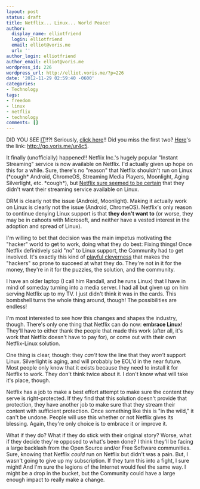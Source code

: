 ```yaml
---
layout: post
status: draft
title: Netflix... Linux... World Peace!
author:
  display_name: elliotfriend
  login: elliotfriend
  email: elliot@voris.me
  url: ''
author_login: elliotfriend
author_email: elliot@voris.me
wordpress_id: 226
wordpress_url: http://elliot.voris.me/?p=226
date: '2012-11-29 02:59:40 -0600'
categories:
- Technology
tags:
- freedom
- linux
- netflix
- technology
comments: []
---
```

<p>DID YOU SEE <a class="vt-p" href="http://go.voris.me/ur4c5" target="_blank">IT</a>!!?! Seriously, <a class="vt-p" href="http://go.voris.me/ur4c5" target="_blank">click here</a>!! Did you miss the first two? <a class="vt-p" href="http://go.voris.me/ur4c5" target="_blank">Here</a>'s the link: <a href="http://go.voris.me/ur4c5" target="_blank">http://go.voris.me/ur4c5</a>.</p>
<p>It finally (unofficially) happened!! Netflix Inc.'s hugely popular "Instant Streaming" service is now available on Netflix. I'd actually given up hope on this for a while. Sure, there's no "reason" that Netflix shouldn't run on Linux (*cough* Android, ChromeOS, Streaming Media Players, Moonlight, Aging Silverlight, etc. *cough*), but <a class="vt-p" href="http://go.voris.me/tz7p9" target="_blank">Netflix sure seemed to be certain</a> that they didn't want their streaming service available on Linux.</p>
<p>DRM is clearly not the issue (Android, Moonlight). Making it actually work on Linux is clearly not the issue (Android, ChromeOS). Netflix's only reason to continue denying Linux support is that&nbsp;<strong>they don't want to</strong> (or worse, they may be in cahoots with Microsoft, and neither have a vested interest in the adoption and spread of Linux).</p>
<p>I'm willing to bet that decision was the main impetus motivating the "hacker" world to get to work, doing what they do best: Fixing things! Once Netflix definitively said "no" to Linux support, the Community had to get involved. It's exactly this kind of&nbsp;<a class="vt-p" href="http://go.voris.me/a6ybj" target="_blank">playful cleverness</a>&nbsp;that makes the "hackers" so prone to succeed at what they do. They're not in it for the money, they're in it for the puzzles, the solution, and the community.</p>
<p>I have an older laptop (I call him Randall, and he runs Linux) that I have in mind of someday turning into a media server. I had all but given up on him serving Netflix up to my TV. I just didn't think it was in the cards. This bombshell turns the whole thing around, though! The possibilities are endless!</p>
<p>I'm most interested to see how this changes and shapes the industry, though. There's only one thing that Netflix can do now: <strong>embrace Linux</strong>! They'll have to either thank the people that made this work (after all, it's work that Netflix doesn't have to pay for), or come out with their own Netflix-Linux solution.</p>
<p>One thing is clear, though: they&nbsp;<em>can't</em> tow the line that they <em>won't</em> support Linux. Silverlight is aging, and will probably be EOL'd in the near future. Most people only know that it exists because they need to install it for Netflix to work. They don't think twice about it. I don't know what will take it's place, though.</p>
<p>Netflix has a job to make a best effort attempt to make sure the content they serve is right-protected. If they find that this solution doesn't provide that protection, they have another job to make sure that they stream their content with sufficient protection. Once something like this is "in the wild," it can't be undone. People will use this whether or not Netflix gives its blessing. Again, they're only choice is to embrace it or improve it.</p>
<p>What if they do? What if they do stick with their original story? Worse, what if they decide they're opposed to what's been done? I think they'll be facing a large backlash from the Open Source and/or Free Software communities. Sure, knowing that Netflix <em>could</em> run on Netflix but didn't was a pain. But, I wasn't going to give up my subscription. If they turn this into a fight, I sure might! And I'm sure the legions of the Internet would feel the same way. I might be a drop in the bucket, but the Community could have a large enough impact to really make a change.</p>

